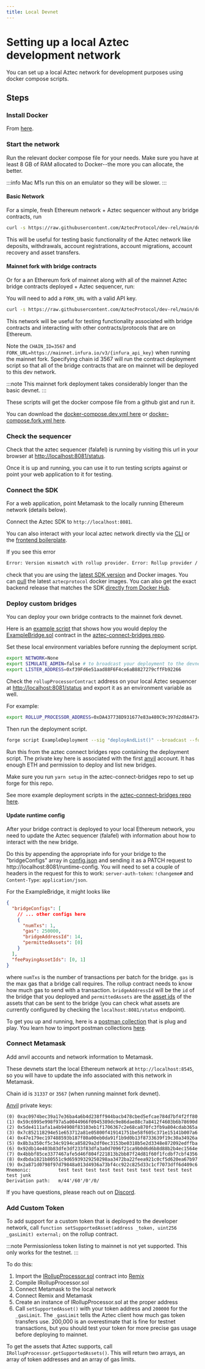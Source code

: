 ```yaml
---
title: Local Devnet
---
```


# Setting up a local Aztec development network

You can set up a local Aztec network for development purposes using docker compose scripts.

## Steps

### Install Docker

From [here](https://docs.docker.com/get-docker/).

### Start the network

Run the relevant docker compose file for your needs. Make sure you have at least 8 GB of RAM allocated to Docker--the more you can allocate, the better.

:::info
Mac M1s run this on an emulator so they will be slower.
:::

#### Basic Network

For a simple, fresh Ethereum network + Aztec sequencer without any bridge contracts, run

```bash
curl -s https://raw.githubusercontent.com/AztecProtocol/dev-rel/main/docker-compose.dev.yml | docker-compose -f - up --force-recreate
```

This will be useful for testing basic functionality of the Aztec network like deposits, withdrawals, account registrations, account migrations, account recovery and asset transfers.

#### Mainnet fork with bridge contracts

Or for a an Ethereum fork of mainnet along with all of the mainnet Aztec bridge contracts deployed + Aztec sequencer, run:

You will need to add a `FORK_URL` with a valid API key.

```bash
curl -s https://raw.githubusercontent.com/AztecProtocol/dev-rel/main/docker-compose.fork.yml  | NETWORK=DONT_CARE CHAIN_ID=3567 FORK_URL=https://mainnet.infura.io/v3/{infura_api_key} docker-compose -f - up --force-recreate
```

This network will be useful for testing functionality associated with bridge contracts and interacting with other contracts/protocols that are on Ethereum.

Note the `CHAIN_ID=3567` and `FORK_URL=https://mainnet.infura.io/v3/{infura_api_key}` when running the mainnet fork. Specifying chain id 3567 will run the contract deployment script so that all of the bridge contracts that are on mainnet will be deployed to this dev network.

:::note
This mainnet fork deployment takes considerably longer than the basic devnet.
:::

These scripts will get the docker compose file from a github gist and run it.

You can download the [docker-compose.dev.yml here](https://raw.githubusercontent.com/AztecProtocol/dev-rel/main/docker-compose.dev.yml) or [docker-compose.fork.yml here](https://raw.githubusercontent.com/AztecProtocol/dev-rel/main/docker-compose.fork.yml).

### Check the sequencer

Check that the aztec sequencer (falafel) is running by visiting this url in your browser at [http://localhost:8081/status](http://localhost:8081/status).

Once it is up and running, you can use it to run testing scripts against or point your web application to it for testing.

### Connect the SDK

For a web application, point Metamask to the locally running Ethereum network (details below).

Connect the Aztec SDK to `http://localhost:8081`.

You can also interact with your local aztec network directly via the [CLI](https://github.com/critesjosh/azteccli#development) or the [frontend boilerplate](https://github.com/AztecProtocol/aztec-frontend-boilerplate).

If you see this error

```bash
Error: Version mismatch with rollup provider. Error: Rollup provider / SDK version mismatch. Hard refresh your browser or update SDK. 
```

check that you are using the [latest SDK version](https://www.npmjs.com/package/@aztec/sdk?activeTab=versions) and Docker images. You can [pull](https://docs.docker.com/engine/reference/commandline/pull/) the latest `aztecprotocol` docker images. You can also get the exact backend release that matches the SDK [directly from Docker Hub](https://hub.docker.com/r/aztecprotocol/falafel/tags).

### Deploy custom bridges

You can deploy your own bridge contracts to the mainnet fork devnet.

Here is an [example script](https://github.com/AztecProtocol/aztec-connect-bridges/blob/master/src/deployment/example/ExampleDeployment.s.sol) that shows how you would deploy the [ExampleBridge.sol](https://github.com/AztecProtocol/aztec-connect-bridges/blob/master/src/bridges/example/ExampleBridge.sol) contract in the [aztec-connect-bridges repo](https://github.com/AztecProtocol/aztec-connect-bridges).

Set these local environment variables before running the deployment script.

```bash
export NETWORK=None
export SIMULATE_ADMIN=false # to broadcast your deployment to the devnet
export LISTER_ADDRESS=0xf39Fd6e51aad88F6F4ce6aB8827279cffFb92266
```

Check the `rollupProcessorContract` address on your local Aztec sequencer at [http://localhost:8081/status](http://localhost:8081/status) and export it as an environment variable as well.

For example:

```bash
export ROLLUP_PROCESSOR_ADDRESS=0xDA437738D931677e83a480C9c397d2d0A473c209
```

Then run the deployment script.

```bash
forge script ExampleDeployment --sig "deployAndList()" --broadcast --fork-url http://localhost:8545 --private-key 0xac0974bec39a17e36ba4a6b4d238ff944bacb478cbed5efcae784d7bf4f2ff80
```

Run this from the aztec connect bridges repo containing the deployment script. The private key here is associated with the first [anvil](https://book.getfoundry.sh/anvil/) account. It has enough ETH and permission to deploy and list new bridges.

Make sure you run `yarn setup` in the aztec-connect-bridges repo to set up forge for this repo.

See more example deployment scripts in the [aztec-connect-bridges repo here](https://github.com/AztecProtocol/aztec-connect-bridges/tree/master/src/deployment).

#### Update runtime config

After your bridge contract is deployed to your local Ethereum network, you need to update the Aztec sequencer (falafel) with information about how to interact with the new bridge.

Do this by appending the appropriate info for your bridge to the "bridgeConfigs" array in [config.json](https://github.com/AztecProtocol/dev-rel/blob/main/falafel-runtime-config.json) and sending it as a PATCH request to http://localhost:8081/runtime-config. You will need to set a couple of headers in the request for this to work: `server-auth-token`: `!changeme#` and `Content-Type`: `application/json`.

For the ExampleBridge, it might looks like

```json
{
  "bridgeConfigs": [
    // ... other configs here
    {
      "numTxs": 1,
      "gas": 250000,
      "bridgeAddressId": 14,
      "permittedAssets": [0]
    }
  ],
  "feePayingAssetIds": [0, 1]
}
```

where `numTxs` is the number of transactions per batch for the bridge. `gas` is the max gas that a bridge call requires. The rollup contract needs to know how much gas to send with a transaction. `bridgeAddressId` will be the `id` of the bridge that you deployed and `permittedAssets` are the [asset ids](../glossary#asset-ids) of the assets that can be sent to the bridge (you can check what assets are currently configured by checking the `localhost:8081/status` endpoint).

To get you up and running, here is a [postman collection](https://raw.githubusercontent.com/AztecProtocol/dev-rel/main/local-devnet-postman-collection.json) that is plug and play. You learn how to import postman collections [here](https://learning.postman.com/docs/getting-started/importing-and-exporting-data/).

### Connect Metamask

Add anvil accounts and network information to Metamask.

These devnets start the local Ethereum network at `http://localhost:8545`, so you will have to update the info associated with this network in Metamask.

Chain id is `31337` or `3567` (when running mainnet fork devnet).

[Anvil](https://book.getfoundry.sh/anvil/) private keys:

```
(0) 0xac0974bec39a17e36ba4a6b4d238ff944bacb478cbed5efcae784d7bf4f2ff80
(1) 0x59c6995e998f97a5a0044966f0945389dc9e86dae88c7a8412f4603b6b78690d
(2) 0x5de4111afa1a4b94908f83103eb1f1706367c2e68ca870fc3fb9a804cdab365a
(3) 0x7c852118294e51e653712a81e05800f419141751be58f605c371e15141b007a6
(4) 0x47e179ec197488593b187f80a00eb0da91f1b9d0b13f8733639f19c30a34926a
(5) 0x8b3a350cf5c34c9194ca85829a2df0ec3153be0318b5e2d3348e872092edffba
(6) 0x92db14e403b83dfe3df233f83dfa3a0d7096f21ca9b0d6d6b8d88b2b4ec1564e
(7) 0x4bbbf85ce3377467afe5d46f804f221813b2bb87f24d81f60f1fcdbf7cbf4356
(8) 0xdbda1821b80551c9d65939329250298aa3472ba22feea921c0cf5d620ea67b97
(9) 0x2a871d0798f97d79848a013d4936a73bf4cc922c825d33c1cf7073dff6d409c6
Mnemonic:          test test test test test test test test test test test junk
Derivation path:   m/44'/60'/0'/0/
```

If you have questions, please reach out on [Discord](https://discord.com/invite/UDtJr9u).

### Add Custom Token

To add support for a custom token that is deployed to the developer network, call `function setSupportedAsset(address _token, uint256 _gasLimit) external;` on the rollup contract.

:::note
Permissionless token listing to mainnet is not yet supported. This only works for the testnet.
:::

To do this:

1. Import the [IRollupProcessor.sol](https://github.com/AztecProtocol/aztec-connect/blob/master/blockchain/contracts/interfaces/IRollupProcessor.sol) contract into [Remix](https://remix.ethereum.org)
2. Compile IRollupProcessor.sol
3. Connect Metamask to the local network
4. Connect Remix and Metamask
5. Create an instance of IRollupProcessor.sol at the proper address
6. Call `setSupportedAsset()` with your token address and `200000` for the `_gasLimit`. The `_gasLimit` tells the Aztec client how much gas token transfers use. 200,000 is an overestimate that is fine for testnet transactions, but you should test your token for more precise gas usage before deploying to mainnet.

To get the assets that Aztec supports, call `IRollupProcessor.getSupportedAssets()`. This will return two arrays, an array of token addresses and an array of gas limits.